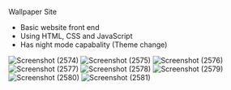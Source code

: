 Wallpaper Site
- Basic website front end
- Using HTML, CSS and JavaScript
- Has night mode capabality (Theme change)

![Screenshot (2574)](https://github.com/HuzaifaAhmad03/Frontend-Site/assets/98657982/176d69e7-f83e-4f88-8f3d-f95ebf1d1118)
![Screenshot (2575)](https://github.com/HuzaifaAhmad03/Frontend-Site/assets/98657982/d76f21a7-502c-403a-a41f-b2f6695681e2)
![Screenshot (2576)](https://github.com/HuzaifaAhmad03/Frontend-Site/assets/98657982/6b4abe41-73d3-4ec4-9ab0-cf1509830494)
![Screenshot (2577)](https://github.com/HuzaifaAhmad03/Frontend-Site/assets/98657982/3305f56a-fcc7-4b5a-8a42-ebeb4b75d587)
![Screenshot (2578)](https://github.com/HuzaifaAhmad03/Frontend-Site/assets/98657982/b264d4c4-e71f-490c-bfb4-762c26a4ae37)
![Screenshot (2579)](https://github.com/HuzaifaAhmad03/Frontend-Site/assets/98657982/0e1b849f-4aa7-4b90-be80-be3446b99077)
![Screenshot (2580)](https://github.com/HuzaifaAhmad03/Frontend-Site/assets/98657982/6a276278-87cf-47a5-99f9-b9db5abcde76)
![Screenshot (2581)](https://github.com/HuzaifaAhmad03/Frontend-Site/assets/98657982/b0307377-ab3c-453f-9f55-d8b7da4f7dba)
